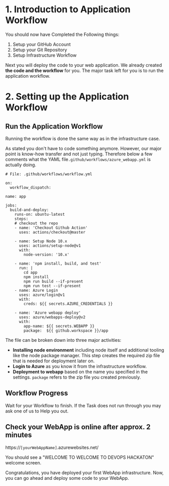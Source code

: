 # 1. Introduction to Application Workflow

You should now have Completed the Following things:
1. Setup your GitHub Account
2. Setup your Git Repository
3. Setup Infrastructure Workflow

Next you will deploy the code to your web application. We already created **the code and the workflow** for you. The major task left for you is to run the application workflow.

# 2. Setting up the Application Workflow

## Run the Application Workflow

Running the workflow is done the same way as in the infrastructure case.

As stated you don't have to code something anymore. However, our major point is know-how transfer and not just typing. Therefore below a few comments what the YAML file`.github/workflows/azure_webapp.yml` is actually doing.

```
# File: .github/workflows/workflow.yml

on: 
  workflow_dispatch:

name: app

jobs:
  build-and-deploy:
    runs-on: ubuntu-latest
    steps:
    # checkout the repo
    - name: 'Checkout Github Action' 
      uses: actions/checkout@master
      
    - name: Setup Node 10.x
      uses: actions/setup-node@v1
      with:
        node-version: '10.x'

    - name: 'npm install, build, and test'
      run: |
        cd app
        npm install
        npm run build --if-present
        npm run test --if-present
    - name: Azure Login
      uses: azure/login@v1
      with:
        creds: ${{ secrets.AZURE_CREDENTIALS }}

    - name: 'Azure webapp deploy'
      uses: azure/webapps-deploy@v2
      with:
        app-name: ${{ secrets.WEBAPP }}
        package:  ${{ github.workspace }}/app
```

The file can be broken down into three major activities:
- **Installing node environment** including node itself and additional tooling like the node package manager. This step creates the required zip file that is needed for deployment later on.
- **Login to Azure** as you know it from the infrastructure workflow.
- **Deployment to webapp** based on the name you specified in the settings. `package` refers to the zip file you created previously.

## Workflow Progress

Wait for your Workflow to finish.
If the Task does not run through you may ask one of us to Help you out.
## Check your WebApp is online after approx. 2 minutes

https://`[yourWebAppName]`.azurewebsites.net/

You should see a &quot;WELCOME TO WELCOME TO DEVOPS HACKATON&quot; welcome screen.

Congratulations, you have deployed your first WebApp infrastructure.
 Now, you can go ahead and deploy some code to your WebApp.
